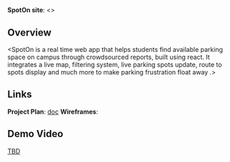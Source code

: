<!-- @format -->

# <SpotOn>

## <Real Time Parking App>

### <By Christabel Obi-Nwosu>

**SpotOn site**: <>

## Overview

<SpotOn is a real time web app that helps students find available parking space on campus through crowdsourced reports, built using react. It integrates a live map, filtering system, live parking spots update, route to spots display and much more to make parking frustration float away .>

## Links

**Project Plan**: [doc](<https://docs.google.com/document/d/1LkKYKh1WW_9y6B1muTMsE6WbKj9iHvFBQfIP3HhKDMA/edit?tab=t.0>)
**Wireframes**:
<Links will be added here soon.>

## Demo Video

[TBD](<insert link in Week 9!>)
